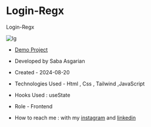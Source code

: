 # Login-Regx
Login-Regx





![lg](https://github.com/user-attachments/assets/86541bd8-a8e3-41f8-a3a3-16b3573a2893)









- [Demo Project](https://sabaasgarian.github.io/Login-Regx/)

- Developed by Saba Asgarian

- Created - 2024-08-20

- Technologies Used - Html , Css , Tailwind ,JavaScript

- Hooks Used : useState 

- Role - Frontend

- How to reach me : with my [instagram](https://www.instagram.com/saba_asgarian_web?igsh=M2Z2dTU3cHFmeW1o&utm_source=qr) and [linkedin](https://www.linkedin.com/in/saba-asgarian-69161088?utm_source=share&utm_campaign=share_via&utm_content=profile&utm_medium=ios_app) 


